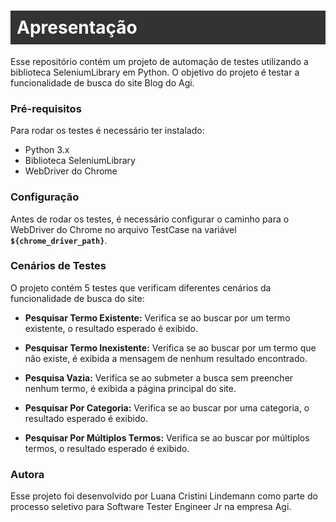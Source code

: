 <h1 style="background-color: #333; color: #fff; padding: 10px;">Apresentação</h1>
Esse repositório contém um projeto de automação de testes utilizando a biblioteca SeleniumLibrary em Python. O objetivo do projeto é testar a funcionalidade de busca do site Blog do Agi.

### **Pré-requisitos**
Para rodar os testes é necessário ter instalado:

* Python 3.x
* Biblioteca SeleniumLibrary
* WebDriver do Chrome

### **Configuração**
Antes de rodar os testes, é necessário configurar o caminho para o WebDriver do Chrome no arquivo TestCase na variável **`${chrome_driver_path}`**.

### **Cenários de Testes**
O projeto contém 5 testes que verificam diferentes cenários da funcionalidade de busca do site:

* **Pesquisar Termo Existente:**
Verifica se ao buscar por um termo existente, o resultado esperado é exibido.

* **Pesquisar Termo Inexistente:**
Verifica se ao buscar por um termo que não existe, é exibida a mensagem de nenhum resultado encontrado.

* **Pesquisa Vazia:**
Verifica se ao submeter a busca sem preencher nenhum termo, é exibida a página principal do site.

* **Pesquisar Por Categoria:**
Verifica se ao buscar por uma categoria, o resultado esperado é exibido.

* **Pesquisar Por Múltiplos Termos:**
Verifica se ao buscar por múltiplos termos, o resultado esperado é exibido.

### **Autora**
Esse projeto foi desenvolvido por Luana Cristini Lindemann como parte do processo seletivo para Software Tester Engineer Jr na empresa Agi.
